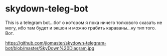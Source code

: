 # skydown-teleg-bot
This is a telegram bot...бот о котором я пока ничего толкового сказать не могу, ибо там будет и экшон и можно грабить караваны...ну тип того. Вот.

https://github.com/jiomaster/skydown-telegram-bot/blob/master/SkyDown%20Diagram.jpg
